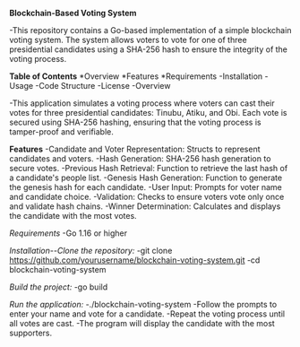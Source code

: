 **Blockchain-Based Voting System**

-This repository contains a Go-based implementation of a simple blockchain voting system. The system allows voters to vote for one of three presidential candidates using a SHA-256 hash to ensure the integrity of the voting process.

**Table of Contents**
*Overview
*Features
*Requirements
-Installation
-Usage
-Code Structure
-License
-Overview

-This application simulates a voting process where voters can cast their votes for three presidential candidates: Tinubu, Atiku, and Obi. Each vote is secured using SHA-256 hashing, ensuring that the voting process is tamper-proof and verifiable.

**Features**
-Candidate and Voter Representation: Structs to represent candidates and voters.
-Hash Generation: SHA-256 hash generation to secure votes.
-Previous Hash Retrieval: Function to retrieve the last hash of a candidate's people list.
-Genesis Hash Generation: Function to generate the genesis hash for each candidate.
-User Input: Prompts for voter name and candidate choice.
-Validation: Checks to ensure voters vote only once and validate hash chains.
-Winner Determination: Calculates and displays the candidate with the most votes.

*Requirements*
-Go 1.16 or higher

*Installation--Clone the repository:*
-git clone https://github.com/yourusername/blockchain-voting-system.git
-cd blockchain-voting-system

*Build the project:*
-go build

*Run the application:*
-./blockchain-voting-system
-Follow the prompts to enter your name and vote for a candidate.
-Repeat the voting process until all votes are cast.
-The program will display the candidate with the most supporters.
